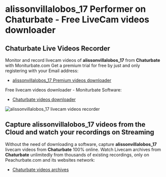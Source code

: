 # alissonvillalobos_17 Performer on Chaturbate - Free LiveCam videos downloader

## Chaturbate Live Videos Recorder

Monitor and record livecam videos of **alissonvillalobos_17** from **Chaturbate** with Moniturbate.com
Get a premium trial for free by just and only registering with your Email address:
* [alissonvillalobos_17 Premium videos downloader](https://moniturbate.com/request-demo-licence-key.html)

Free livecam videos downloader - Moniturbate Software:
* [Chaturbate videos downloader](https://moniturbate.com/moniturbate-download-software.html)

![alissonvillalobos_17 livecam videos recorder](https://peachurnet.com/templates/moniturbate-software.png)


## Capture alissonvillalobos_17 videos from the Cloud and watch your recordings on Streaming

Without the need of downloading a software, capture **alissonvillalobos_17** livecam videos from **Chaturbate** 100% online.
Watch Livecam archives from **Chaturbate** unlimitedly from thousands of existing recordings, only on Peachurbate.com and its websites network:
* [Chaturbate videos archives](https://peachurnet.com/)